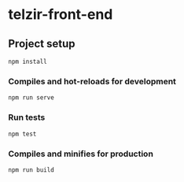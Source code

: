 # telzir-front-end

## Project setup
```
npm install
```

### Compiles and hot-reloads for development
```
npm run serve
```

### Run tests
```
npm test
```

### Compiles and minifies for production
```
npm run build
```